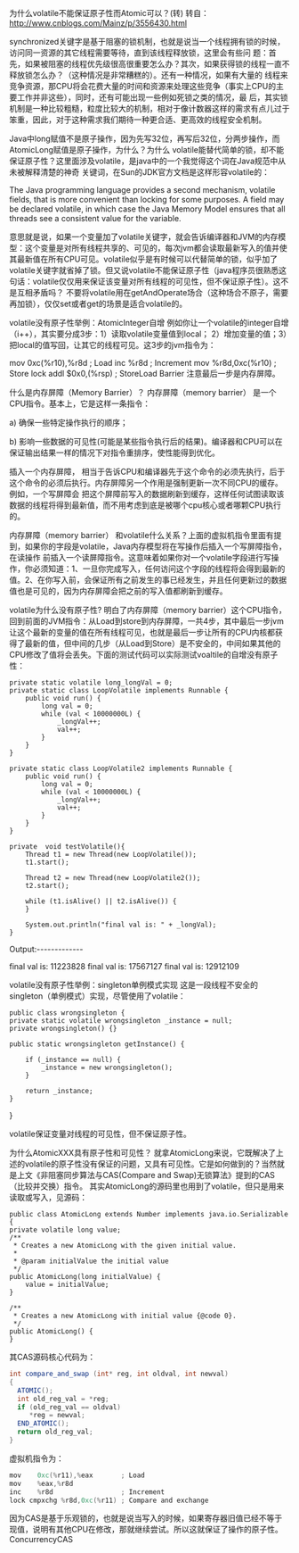为什么volatile不能保证原子性而Atomic可以？(转)
转自：http://www.cnblogs.com/Mainz/p/3556430.html

synchronized关键字是基于阻塞的锁机制，也就是说当一个线程拥有锁的时候，访问同一资源的其它线程需要等待，直到该线程释放锁，这里会有些问 题：首先，如果被阻塞的线程优先级很高很重要怎么办？其次，如果获得锁的线程一直不释放锁怎么办？（这种情况是非常糟糕的）。还有一种情况，如果有大量的 线程来竞争资源，那CPU将会花费大量的时间和资源来处理这些竞争（事实上CPU的主要工作并非这些），同时，还有可能出现一些例如死锁之类的情况，最 后，其实锁机制是一种比较粗糙，粒度比较大的机制，相对于像计数器这样的需求有点儿过于笨重，因此，对于这种需求我们期待一种更合适、更高效的线程安全机制。

Java中long赋值不是原子操作，因为先写32位，再写后32位，分两步操作，而AtomicLong赋值是原子操作，为什么？为什么 volatile能替代简单的锁，却不能保证原子性？这里面涉及volatile，是java中的一个我觉得这个词在Java规范中从未被解释清楚的神奇 关键词，在Sun的JDK官方文档是这样形容volatile的：

The Java programming language provides a second mechanism, volatile fields, that is more convenient than locking for some purposes. A field may be declared volatile, in which case the Java Memory Model ensures that all threads see a consistent value for the variable.

意思就是说，如果一个变量加了volatile关键字，就会告诉编译器和JVM的内存模型：这个变量是对所有线程共享的、可见的，每次jvm都会读取最新写入的值并使其最新值在所有CPU可见。volatile似乎是有时候可以代替简单的锁，似乎加了volatile关键字就省掉了锁。但又说volatile不能保证原子性（java程序员很熟悉这句话：volatile仅仅用来保证该变量对所有线程的可见性，但不保证原子性）。这不是互相矛盾吗？
不要将volatile用在getAndOperate场合（这种场合不原子，需要再加锁），仅仅set或者get的场景是适合volatile的。

volatile没有原子性举例：AtomicInteger自增
例如你让一个volatile的integer自增（i++），其实要分成3步：1）读取volatile变量值到local； 2）增加变量的值；3）把local的值写回，让其它的线程可见。这3步的jvm指令为：

mov    0xc(%r10),%r8d ;  Load
inc       %r8d           ; Increment
mov    %r8d,0xc(%r10) ; Store
lock addl $0x0,(%rsp) ; StoreLoad Barrier
 注意最后一步是内存屏障。

什么是内存屏障（Memory Barrier）？
内存屏障（memory barrier） 是一个CPU指令。基本上，它是这样一条指令： 

a) 确保一些特定操作执行的顺序； 

b) 影响一些数据的可见性(可能是某些指令执行后的结果)。编译器和CPU可以在保证输出结果一样的情况下对指令重排序，使性能得到优化。

插入一个内存屏障， 相当于告诉CPU和编译器先于这个命令的必须先执行，后于这个命令的必须后执行。内存屏障另一个作用是强制更新一次不同CPU的缓存。例如，一个写屏障会 把这个屏障前写入的数据刷新到缓存，这样任何试图读取该数据的线程将得到最新值，而不用考虑到底是被哪个cpu核心或者哪颗CPU执行的。

内存屏障（memory barrier） 和volatile什么关系？上面的虚拟机指令里面有提到，如果你的字段是volatile，Java内存模型将在写操作后插入一个写屏障指令，在读操作 前插入一个读屏障指令。这意味着如果你对一个volatile字段进行写操作，你必须知道：1、一旦你完成写入，任何访问这个字段的线程将会得到最新的 值。2、在你写入前，会保证所有之前发生的事已经发生，并且任何更新过的数据值也是可见的，因为内存屏障会把之前的写入值都刷新到缓存。

volatile为什么没有原子性?
明白了内存屏障（memory barrier）这个CPU指令，回到前面的JVM指令：从Load到store到内存屏障，一共4步，其中最后一步jvm让这个最新的变量的值在所有线程可见，也就是最后一步让所有的CPU内核都获得了最新的值，但中间的几步（从Load到Store）是不安全的，中间如果其他的CPU修改了值将会丢失。下面的测试代码可以实际测试voaltile的自增没有原子性：

    private static volatile long_longVal = 0;
    private static class LoopVolatile implements Runnable {
        public void run() {
            long val = 0;
            while (val < 10000000L) {
                _longVal++;
                val++;
            }
        }
    }
      
    private static class LoopVolatile2 implements Runnable {
        public void run() {
            long val = 0;
            while (val < 10000000L) {
                _longVal++;
                val++;
            }
        }
    }
      
    private  void testVolatile(){
        Thread t1 = new Thread(new LoopVolatile());
        t1.start();
          
        Thread t2 = new Thread(new LoopVolatile2());
        t2.start();
          
        while (t1.isAlive() || t2.isAlive()) {
        }
      
        System.out.println("final val is: " + _longVal);
    }

Output:-------------
      
final val is: 11223828
final val is: 17567127
final val is: 12912109

volatile没有原子性举例：singleton单例模式实现
这是一段线程不安全的singleton（单例模式）实现，尽管使用了volatile：

    public class wrongsingleton {
    private static volatile wrongsingleton _instance = null;
    private wrongsingleton() {}
      
    public static wrongsingleton getInstance() {
      
        if (_instance == null) {
            _instance = new wrongsingleton();
        }
      
        return _instance;
    }
}


volatile保证变量对线程的可见性，但不保证原子性。

为什么AtomicXXX具有原子性和可见性？
就拿AtomicLong来说，它既解决了上述的volatile的原子性没有保证的问题，又具有可见性。它是如何做到的？当然就是上文《非阻塞同步算法与CAS(Compare and Swap)无锁算法》提到的CAS（比较并交换）指令。 其实AtomicLong的源码里也用到了volatile，但只是用来读取或写入，见源码：

    public class AtomicLong extends Number implements java.io.Serializable {
    private volatile long value;
    /**
     * Creates a new AtomicLong with the given initial value.
     *
     * @param initialValue the initial value
     */
    public AtomicLong(long initialValue) {
        value = initialValue;
    }
      
    /**
     * Creates a new AtomicLong with initial value {@code 0}.
     */
    public AtomicLong() {
    }



其CAS源码核心代码为：

~~~java
int compare_and_swap (int* reg, int oldval, int newval)
{
  ATOMIC();
  int old_reg_val = *reg;
  if (old_reg_val == oldval)
     *reg = newval;
  END_ATOMIC();
  return old_reg_val;
}
~~~

虚拟机指令为：

~~~java
mov    0xc(%r11),%eax       ; Load
mov    %eax,%r8d           
inc    %r8d                 ; Increment
lock cmpxchg %r8d,0xc(%r11) ; Compare and exchange
~~~

 因为CAS是基于乐观锁的，也就是说当写入的时候，如果寄存器旧值已经不等于现值，说明有其他CPU在修改，那就继续尝试。所以这就保证了操作的原子性。ConcurrencyCAS